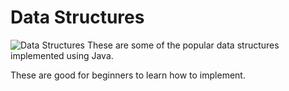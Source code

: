 # Data Structures
![Data Structures](https://upload.wikimedia.org/wikipedia/commons/0/03/Untitled-Diagram-183.png)
These are some of the popular data structures implemented using Java. 

These are good for beginners to learn how to implement.
